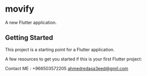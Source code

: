 # movify

A new Flutter application.

## Getting Started

This project is a starting point for a Flutter application.

A few resources to get you started if this is your first Flutter project:

Contact ME : 
+966503572205
ahmedredasa3eed@gmil.com

